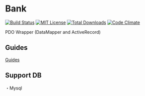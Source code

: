 # Bank

[![Build Status](https://travis-ci.org/bank-lab/bank.svg?branch=master)](https://travis-ci.org/bank-lab/bank)
[![MIT License](http://img.shields.io/badge/license-MIT-blue.svg?style=flat)](LICENSE)
[![Total Downloads](https://poser.pugx.org/bank-lab/bank/downloads)](https://packagist.org/packages/bank-lab/bank)
[![Code Climate](https://codeclimate.com/github/bank-lab/bank/badges/gpa.svg)](https://codeclimate.com/github/bank-lab/bank)

PDO Wrapper (DataMapper and ActiveRecord)

## Guides

[Guides](https://github.com/bank-lab/bank/tree/master/docs)


## Support DB
・Mysql
